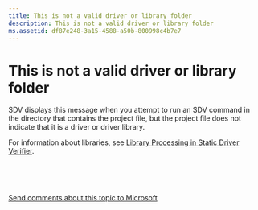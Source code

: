 ```yaml
---
title: This is not a valid driver or library folder
description: This is not a valid driver or library folder
ms.assetid: df87e248-3a15-4588-a50b-800998c4b7e7
---
```


# This is not a valid driver or library folder


SDV displays this message when you attempt to run an SDV command in the directory that contains the project file, but the project file does not indicate that it is a driver or driver library.

For information about libraries, see [Library Processing in Static Driver Verifier](library-processing-in-static-driver-verifier.md).

 

 

[Send comments about this topic to Microsoft](mailto:wsddocfb@microsoft.com?subject=Documentation%20feedback%20[devtest\devtest]:%20This%20is%20not%20a%20valid%20driver%20or%20library%20folder%20%20RELEASE:%20%2811/17/2016%29&body=%0A%0APRIVACY%20STATEMENT%0A%0AWe%20use%20your%20feedback%20to%20improve%20the%20documentation.%20We%20don't%20use%20your%20email%20address%20for%20any%20other%20purpose,%20and%20we'll%20remove%20your%20email%20address%20from%20our%20system%20after%20the%20issue%20that%20you're%20reporting%20is%20fixed.%20While%20we're%20working%20to%20fix%20this%20issue,%20we%20might%20send%20you%20an%20email%20message%20to%20ask%20for%20more%20info.%20Later,%20we%20might%20also%20send%20you%20an%20email%20message%20to%20let%20you%20know%20that%20we've%20addressed%20your%20feedback.%0A%0AFor%20more%20info%20about%20Microsoft's%20privacy%20policy,%20see%20http://privacy.microsoft.com/default.aspx. "Send comments about this topic to Microsoft")




